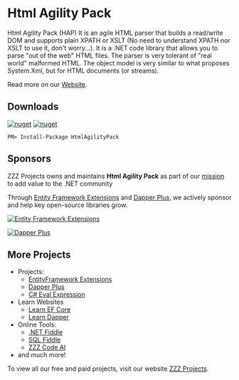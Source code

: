 # Html Agility Pack

Html Agility Pack (HAP) It is an agile HTML parser that builds a read/write DOM and supports plain XPATH or XSLT (No need to understand XPATH nor XSLT to use it, don't worry...). It is a .NET code library that allows you to parse "out of the web" HTML files. The parser is very tolerant of "real world" malformed HTML. The object model is very similar to what proposes System.Xml, but for HTML documents (or streams).

Read more on our [Website](https://html-agility-pack.net/).

## Downloads

[![nuget](https://img.shields.io/nuget/v/HtmlAgilityPack?logo=nuget&style=flat-square)](https://www.nuget.org/packages/HtmlAgilityPack)
[![nuget](https://img.shields.io/nuget/dt/HtmlAgilityPack?logo=nuget&style=flat-square)](https://www.nuget.org/packages/HtmlAgilityPack)

```
PM> Install-Package HtmlAgilityPack
```

## Sponsors

ZZZ Projects owns and maintains **Html Agility Pack** as part of our [mission](https://zzzprojects.com/mission) to add value to the .NET community

Through [Entity Framework Extensions](https://entityframework-extensions.net/?utm_source=zzzprojects&utm_medium=htmlagilitypack) and [Dapper Plus](https://dapper-plus.net/?utm_source=zzzprojects&utm_medium=htmlagilitypack), we actively sponsor and help key open-source libraries grow.

[![Entity Framework Extensions](https://raw.githubusercontent.com/zzzprojects/EntityFramework-Plus/master/entity-framework-extensions-sponsor.png)](https://entityframework-extensions.net/bulk-insert?utm_source=zzzprojects&utm_medium=htmlagilitypack)

[![Dapper Plus](https://raw.githubusercontent.com/zzzprojects/EntityFramework-Plus/master/dapper-plus-sponsor.png)](https://dapper-plus.net/bulk-insert?utm_source=zzzprojects&utm_medium=htmlagilitypack)

## More Projects

- Projects:
   - [EntityFramework Extensions](https://entityframework-extensions.net/)
   - [Dapper Plus](https://dapper-plus.net/)
   - [C# Eval Expression](https://eval-expression.net/)
- Learn Websites
   - [Learn EF Core](https://www.learnentityframeworkcore.com/)
   - [Learn Dapper](https://www.learndapper.com/)
- Online Tools:
   - [.NET Fiddle](https://dotnetfiddle.net/)
   - [SQL Fiddle](https://sqlfiddle.com/)
   - [ZZZ Code AI](https://zzzcode.ai/)
- and much more!

To view all our free and paid projects, visit our website [ZZZ Projects](https://zzzprojects.com/).
